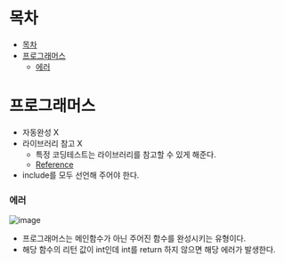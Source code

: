 # 목차
- [목차](#목차)
- [프로그래머스](#프로그래머스)
    - [에러](#에러)

# 프로그래머스
- 자동완성 X
- 라이브러리 참고 X
  - 특정 코딩테스트는 라이브러리를 참고할 수 있게 해준다.
  - [Reference](https://devdocs.programmers.co.kr/cpp/)
- include를 모두 선언해 주어야 한다.

### 에러
![image](https://user-images.githubusercontent.com/55792986/193200605-bf87842f-4cae-4ffb-ac5a-3763bc012116.png)
  - 프로그래머스는 메인함수가 아닌 주어진 함수를 완성시키는 유형이다.
  - 해당 함수의 리턴 값이 int인데 int를 return 하지 않으면 해당 에러가 발생한다.